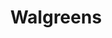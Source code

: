 ---
title: "Walgreens"
url: /portland/walgreens-northeast-martin-luther-king-junior-boulevard/
shop: chemist
---